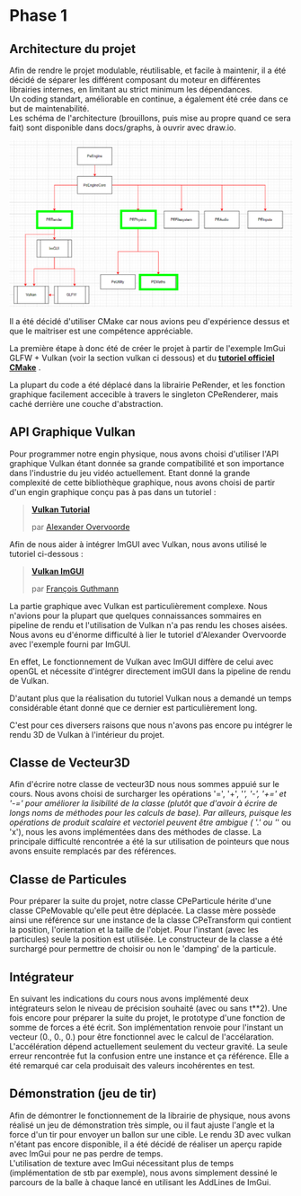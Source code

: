 # Phase 1

## Architecture du projet

Afin de rendre le projet modulable, réutilisable, et facile à maintenir, il a été décidé de séparer les différent composant du moteur en différentes librairies internes, en limitant au strict minimum les dépendances.   
Un coding standart, améliorable en continue, a également été crée dans ce but de maintenabilité.    
Les schéma de l'architecture (brouillons, puis mise au propre quand ce sera fait) sont disponible dans docs/graphs, à ouvrir avec draw.io.

![Schéma des dépendances des librairies, avec le moteur dépendant de PeRender et PePhysic, cette dernière dépendant de PeMaths](image.png)

Il a été décidé d'utiliser CMake car nous avions peu d'expérience dessus et que le maitriser est une compétence appréciable.

La première étape à donc été de créer le projet à partir de l'exemple ImGui GLFW + Vulkan (voir la section vulkan ci dessous) et du 
**[tutoriel officiel CMake](https://cmake.org/cmake/help/latest/guide/tutorial/index.html)** .

La plupart du code a été déplacé dans la librairie PeRender, et les fonction graphique facilement accecible à travers le singleton CPeRenderer, mais caché derrière une couche d'abstraction.

## API Graphique Vulkan

 Pour programmer notre engin physique, nous avons choisi d'utiliser l'API graphique Vulkan étant donnée sa grande compatibilité et son importance dans l'industrie du jeu vidéo actuellement. Etant donné la grande complexité de cette bibliothèque graphique, nous avons choisi de partir d'un engin graphique conçu pas à pas dans un tutoriel :

 > **[Vulkan Tutorial](https://vulkan-tutorial.com/)**
 >
 > par [Alexander Overvoorde](https://www.linkedin.com/in/overv/?originalSubdomain=nl)

 Afin de nous aider à intégrer ImGUI avec Vulkan, nous avons utilisé le tutoriel ci-dessous :

 > **[Vulkan ImGUI](https://frguthmann.github.io/posts/vulkan_imgui/)**
 >
 > par [François Guthmann](https://www.linkedin.com/in/frguthmann/?originalSubdomain=fr)

 La partie graphique avec Vulkan est particulièrement complexe. Nous n'avions pour la plupart que quelques connaissances sommaires en pipeline de rendu et l'utilisation de Vulkan n'a pas rendu les choses aisées. Nous avons eu d'énorme difficulté à lier le tutoriel d'Alexander Overvoorde avec l'exemple fourni par ImGUI. 
 
 En effet, Le fonctionnement de Vulkan avec ImGUI diffère de celui avec openGL et nécessite d'intégrer directement imGUI dans la pipeline de rendu de Vulkan.

 D'autant plus que la réalisation du tutoriel Vulkan nous a demandé un temps considérable étant donné que ce dernier est particulièrement long.

 C'est pour ces diversers raisons que nous n'avons pas encore pu intégrer le rendu 3D de Vulkan à l'intérieur du projet.

 ## Classe de Vecteur3D

 Afin d'écrire notre classe de vecteur3D nous nous sommes appuié sur le cours.
 Nous avons choisi de surcharger les opérations '=', '+', '*', '-', '+=' et '-=' pour améliorer la lisibilité de la classe (plutôt que d'avoir à écrire de longs noms de méthodes pour les calculs de base).
 Par ailleurs, puisque les opérations de produit scalaire et vectoriel peuvent être ambigue ( '.' ou '*' ou 'x'), nous les avons implémentées dans des méthodes de classe.
 La principale difficulté rencontrée a été la sur utilisation de pointeurs que nous avons ensuite remplacés par des références.

 ## Classe de Particules

 Pour préparer la suite du projet, notre classe CPeParticule hérite d'une classe CPeMovable qu'elle peut être déplacée.
 La classe mère possède ainsi une référence sur une instance de la classe CPeTransform qui contient la position, l'orientation et la taille de l'objet.
 Pour l'instant (avec les particules) seule la position est utilisée.
 Le constructeur de la classe a été surchargé pour permettre de choisir ou non le 'damping' de la particule.

 ## Intégrateur

 En suivant les indications  du cours nous avons implémenté deux intégrateurs selon le niveau de précision souhaité (avec ou sans t**2).
 Une fois encore pour préparer la suite du projet, le prototype d'une fonction de somme de forces a été écrit. Son implémentation renvoie pour l'instant un vecteur (0., 0., 0.) pour être fonctionnel avec le calcul de l'accélaration.
 L'accélération dépend actuellement seulement du vecteur gravité.
 La seule erreur rencontrée fut la confusion entre une instance et ça référence. Elle a été remarqué car cela produisait des valeurs incohérentes en test.

 ## Démonstration (jeu de tir)

 Afin de démontrer le fonctionnement de la librairie de physique, nous avons réalisé un jeu de démonstration très simple, ou il faut ajuste l'angle et la force d'un tir pour envoyer un ballon sur une cible.
 Le rendu 3D avec vulkan n'étant pas encore disponible, il a été décidé de réaliser un aperçu rapide avec ImGui pour ne pas perdre de temps.   
 L'utilisation de texture avec ImGui nécessitant plus de temps (implémentation de stb par exemple), nous avons simplement dessiné le parcours de la balle à chaque lancé en utilisant les AddLines de ImGui.